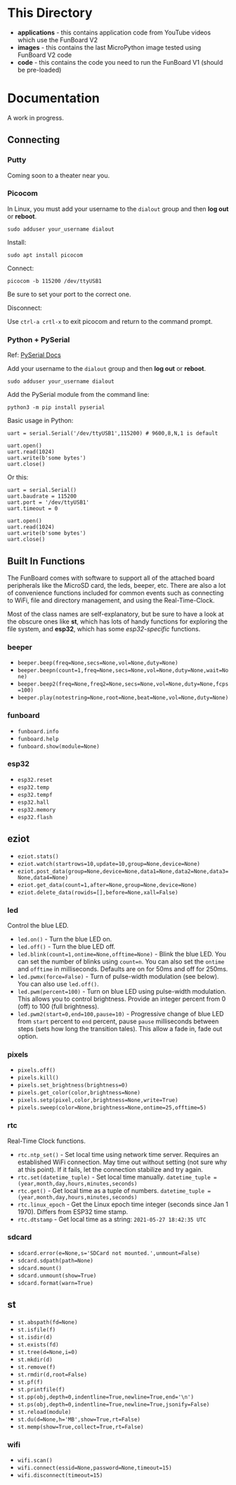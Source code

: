 # This Directory

- **applications** - this contains application code from YouTube videos which use the FunBoard V2
- **images** - this contains the last MicroPython image tested using FunBoard V2 code
- **code** - this contains the code you need to run the FunBoard V1 (should be pre-loaded)

# Documentation

A work in progress.

## Connecting

### Putty

Coming soon to a theater near you.

### Picocom

In Linux, you must add your username to the `dialout` group and then **log out** or **reboot**.
```
sudo adduser your_username dialout
```

Install:
```
sudo apt install picocom
```

Connect:
```
picocom -b 115200 /dev/ttyUSB1
```
Be sure to set your port to the correct one.

Disconnect:

Use `ctrl-a crtl-x` to exit picocom and return to the command prompt.

### Python + PySerial

Ref: [PySerial Docs](https://pythonhosted.org/pyserial/)

Add your username to the `dialout` group and then **log out** or **reboot**.
```
sudo adduser your_username dialout
```

Add the PySerial module from the command line:
```
python3 -m pip install pyserial
```

Basic usage in Python:
```
uart = serial.Serial('/dev/ttyUSB1',115200) # 9600,8,N,1 is default

uart.open()
uart.read(1024)
uart.write(b'some bytes')
uart.close()
```

Or this:
```
uart = serial.Serial()
uart.baudrate = 115200
uart.port = '/dev/ttyUSB1'
uart.timeout = 0

uart.open()
uart.read(1024)
uart.write(b'some bytes')
uart.close()
```

## Built In Functions

The FunBoard comes with software to support all of the attached board peripherals like the MicroSD card, the leds, beeper, etc.
There are also a lot of convenience functions included for common events such as connecting to WiFi, file and directory management, and using the Real-Time-Clock.

Most of the class names are self-explanatory, but be sure to have a look at the obscure ones like **st**, which has lots of handy functions for exploring the file system, and **esp32**, which has some *esp32-specific* functions.

### beeper
- `beeper.beep(freq=None,secs=None,vol=None,duty=None)`
- `beeper.beepn(count=1,freq=None,secs=None,vol=None,duty=None,wait=None)`
- `beeper.beep2(freq=None,freq2=None,secs=None,vol=None,duty=None,fcps=100)`
- `beeper.play(notestring=None,root=None,beat=None,vol=None,duty=None)`

### funboard
- `funboard.info`
- `funboard.help`
- `funboard.show(module=None)`

### esp32
- `esp32.reset`
- `esp32.temp`
- `esp32.tempf`
- `esp32.hall`
- `esp32.memory`
- `esp32.flash`

## eziot
- `eziot.stats()`
- `eziot.watch(startrows=10,update=10,group=None,device=None)`
- `eziot.post_data(group=None,device=None,data1=None,data2=None,data3=None,data4=None)`
- `eziot.get_data(count=1,after=None,group=None,device=None)`
- `eziot.delete_data(rowids=[],before=None,xall=False)`

### led
Control the blue LED.
- `led.on()` - Turn the blue LED on.
- `led.off()` - Turn the blue LED off.
- `led.blink(count=1,ontime=None,offtime=None)` - Blink the blue LED. You can set the number of blinks using `count=n`. You can also set the `ontime` and `offtime` in milliseconds. Defaults are on for 50ms and off for 250ms.
- `led.pwmx(force=False)` - Turn of pulse-width modulation (see below). You can also use `led.off()`.
- `led.pwm(percent=100)` - Turn on blue LED using pulse-width modulation. This allows you to control brightness. Provide an integer percent from 0 (off) to 100 (full brightness).
- `led.pwm2(start=0,end=100,pause=10)` - Progressive change of blue LED from `start` percent to `end` percent, pause `pause` milliseconds between steps (sets how long the transition tales). This allow a fade in, fade out option.

### pixels
- `pixels.off()`
- `pixels.kill()`
- `pixels.set_brightness(brightness=0)`
- `pixels.get_color(color,brightness=None)`
- `pixels.setp(pixel,color,brightness=None,write=True)`
- `pixels.sweep(color=None,brightness=None,ontime=25,offtime=5)`

### rtc
Real-Time Clock functions. 
- `rtc.ntp_set()` - Set local time using network time server. Requires an established WiFi connection. May time out without setting (not sure why at this point). If it fails, let the connection stabilize and try again.
- `rtc.set(datetime_tuple)` - Set local time manually. `datetime_tuple = (year,month,day,hours,minutes,seconds)`
- `rtc.get()` - Get local time as a tuple of numbers. `datetime_tuple = (year,month,day,hours,minutes,seconds)`
- `rtc.linux_epoch` - Get the Linux epoch time integer (seconds since Jan 1 1970). Differs from ESP32 time stamp.
- `rtc.dtstamp` - Get local time as a string: `2021-05-27 18:42:35 UTC`

### sdcard
- `sdcard.error(e=None,s='SDCard not mounted.',unmount=False)`
- `sdcard.sdpath(path=None)`
- `sdcard.mount()`
- `sdcard.unmount(show=True)`
- `sdcard.format(warn=True)`

## st
- `st.abspath(fd=None)`
- `st.isfile(f)`
- `st.isdir(d)`
- `st.exists(fd)`
- `st.tree(d=None,i=0)`
- `st.mkdir(d)`
- `st.remove(f)`
- `st.rmdir(d,root=False)`
- `st.pf(f)`
- `st.printfile(f)`
- `st.pp(obj,depth=0,indentline=True,newline=True,end='\n')`
- `st.ps(obj,depth=0,indentline=True,newline=True,jsonify=False)`
- `st.reload(module)`
- `st.du(d=None,h='MB',show=True,rt=False)`
- `st.memp(show=True,collect=True,rt=False)`

### wifi
- `wifi.scan()`
- `wifi.connect(essid=None,password=None,timeout=15)`
- `wifi.disconnect(timeout=15)`

 
